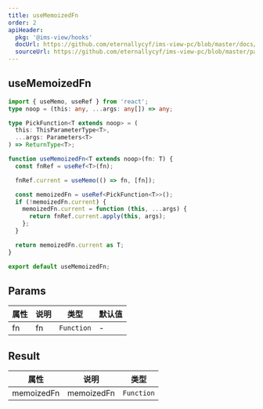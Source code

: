 ```yaml
---
title: useMemoizedFn
order: 2
apiHeader:
  pkg: '@ims-view/hooks'
  docUrl: https://github.com/eternallycyf/ims-view-pc/blob/master/docs/hooks/useMemoizedFn/index.md
  sourceUrl: https://github.com/eternallycyf/ims-view-pc/blob/master/packages/hooks/src/useMemoizedFn/index.ts
---
```


## useMemoizedFn

```ts
import { useMemo, useRef } from 'react';
type noop = (this: any, ...args: any[]) => any;

type PickFunction<T extends noop> = (
  this: ThisParameterType<T>,
  ...args: Parameters<T>
) => ReturnType<T>;

function useMemoizedFn<T extends noop>(fn: T) {
  const fnRef = useRef<T>(fn);

  fnRef.current = useMemo(() => fn, [fn]);

  const memoizedFn = useRef<PickFunction<T>>();
  if (!memoizedFn.current) {
    memoizedFn.current = function (this, ...args) {
      return fnRef.current.apply(this, args);
    };
  }

  return memoizedFn.current as T;
}

export default useMemoizedFn;
```

## Params

| 属性 | 说明 | 类型       | 默认值 |
| ---- | ---- | ---------- | ------ |
| fn   | fn   | `Function` | -      |

## Result

| 属性       | 说明       | 类型       |
| ---------- | ---------- | ---------- |
| memoizedFn | memoizedFn | `Function` |
